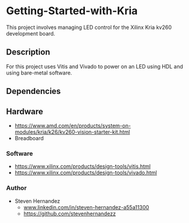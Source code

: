 # Getting-Started-with-Kria
This project involves managing LED control for the Xilinx Kria kv260 development board.
 
## Description
For this project uses Vitis and Vivado to power on an LED using HDL and using bare-metal software. 


## Dependencies
## Hardware
* https://www.amd.com/en/products/system-on-modules/kria/k26/kv260-vision-starter-kit.html
* Breadboard
  
### Software
* https://www.xilinx.com/products/design-tools/vitis.html
* https://www.xilinx.com/products/design-tools/vivado.html
  
### Author
* Steven Hernandez
  - www.linkedin.com/in/steven-hernandez-a55a11300
  - https://github.com/stevenhernandezz
